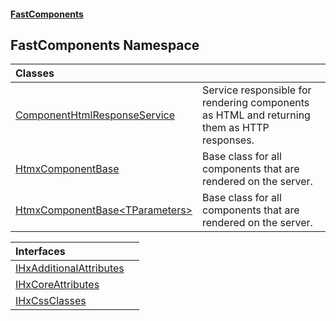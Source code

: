 #### [FastComponents](FastComponents.md 'FastComponents')

## FastComponents Namespace

| Classes | |
| :--- | :--- |
| [ComponentHtmlResponseService](FastComponents.ComponentHtmlResponseService.md 'FastComponents.ComponentHtmlResponseService') | Service responsible for rendering components as HTML and returning them as HTTP responses. |
| [HtmxComponentBase](FastComponents.HtmxComponentBase.md 'FastComponents.HtmxComponentBase') | Base class for all components that are rendered on the server. |
| [HtmxComponentBase&lt;TParameters&gt;](FastComponents.HtmxComponentBase_TParameters_.md 'FastComponents.HtmxComponentBase<TParameters>') | Base class for all components that are rendered on the server. |

| Interfaces | |
| :--- | :--- |
| [IHxAdditionalAttributes](FastComponents.IHxAdditionalAttributes.md 'FastComponents.IHxAdditionalAttributes') | |
| [IHxCoreAttributes](FastComponents.IHxCoreAttributes.md 'FastComponents.IHxCoreAttributes') | |
| [IHxCssClasses](FastComponents.IHxCssClasses.md 'FastComponents.IHxCssClasses') | |
